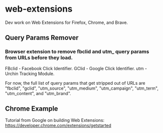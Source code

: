 # web-extensions
Dev work on Web Extensions for Firefox, Chrome, and Brave. 

## Query Params Remover
### Browser extension to remove fbclid and utm_ query params from URLs before they load.
FBclid - Facebook Click Identifier.
GClid - Google Click Identifier.
utm - Urchin Tracking Module. 

For now, the full list of query params that get stripped out of URLs are "fbclid", "gclid", "utm_source", "utm_medium", "utm_campaign", "utm_term", "utm_content", and "utm_brand".

## Chrome Example
Tutorial from Google on building Web Extensions: https://developer.chrome.com/extensions/getstarted
